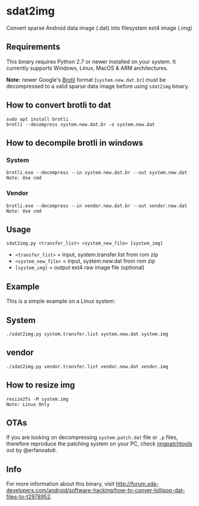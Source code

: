 # sdat2img
Convert sparse Android data image (.dat) into filesystem ext4 image (.img)



## Requirements
This binary requires Python 2.7 or newer installed on your system. 
It currently supports Windows, Linux, MacOS & ARM architectures.

**Note:** newer Google's [Brotli](https://github.com/google/brotli) format (`system.new.dat.br`) must be decompressed to a valid sparse data image before using `sdat2img` binary.

## How to convert brotli to dat
```
sudo apt install brotli
brotli --decompress system.new.dat.br -o system.new.dat
```
## How to decompile brotli in windows
### System
```
brotli.exe --decompress --in system.new.dat.br --out system.new.dat
Note: Use cmd
```
### Vendor
```
brotli.exe --decompress --in vendor.new.dat.br --out vendor.new.dat
Note: Use cmd
```




## Usage
```
sdat2img.py <transfer_list> <system_new_file> [system_img]
```
- `<transfer_list>` = input, system.transfer.list from rom zip
- `<system_new_file>` = input, system.new.dat from rom zip
- `[system_img]` = output ext4 raw image file (optional)



## Example
This is a simple example on a Linux system: 
## System
```
./sdat2img.py system.transfer.list system.new.dat system.img
```
## vendor
```
./sdat2img.py vendor.transfer.list vendor.new.dat vendor.img
```

## How to resize img
```
resize2fs -M system.img
Note: Linux Only
```



## OTAs
If you are looking on decompressing `system.patch.dat` file or `.p` files, therefore reproduce the patching system on your PC, check [imgpatchtools](https://github.com/erfanoabdi/imgpatchtools) out by @erfanoabdi.



## Info
For more information about this binary, visit http://forum.xda-developers.com/android/software-hacking/how-to-conver-lollipop-dat-files-to-t2978952.
